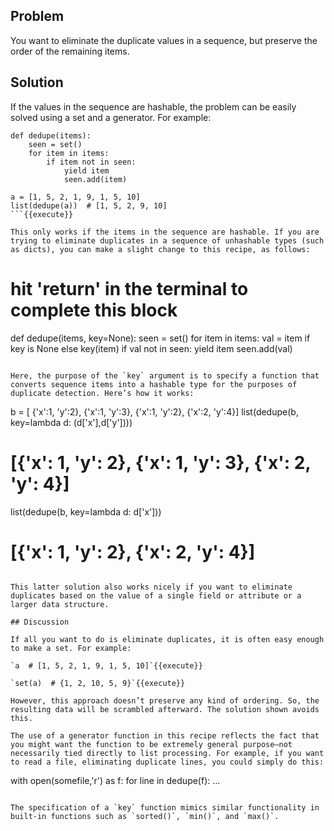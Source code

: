 ## Problem

You want to eliminate the duplicate values in a sequence, but preserve the order of the remaining items.

## Solution

If the values in the sequence are hashable, the problem can be easily solved using a set and a generator. For example:

```
def dedupe(items):
    seen = set()
    for item in items:
        if item not in seen:
            yield item
            seen.add(item)

a = [1, 5, 2, 1, 9, 1, 5, 10]
list(dedupe(a))  # [1, 5, 2, 9, 10]
```{{execute}}

This only works if the items in the sequence are hashable. If you are trying to eliminate duplicates in a sequence of unhashable types (such as dicts), you can make a slight change to this recipe, as follows:

```
# hit 'return' in the terminal to complete this block

def dedupe(items, key=None):
    seen = set()
    for item in items:
        val = item if key is None else key(item)
        if val not in seen:
            yield item
            seen.add(val)

```{{execute}}

Here, the purpose of the `key` argument is to specify a function that converts sequence items into a hashable type for the purposes of duplicate detection. Here’s how it works:

```
b = [ {'x':1, 'y':2}, {'x':1, 'y':3}, {'x':1, 'y':2}, {'x':2, 'y':4}]
list(dedupe(b, key=lambda d: (d['x'],d['y'])))
# [{'x': 1, 'y': 2}, {'x': 1, 'y': 3}, {'x': 2, 'y': 4}]

list(dedupe(b, key=lambda d: d['x']))
# [{'x': 1, 'y': 2}, {'x': 2, 'y': 4}]
```{{execute}}

This latter solution also works nicely if you want to eliminate duplicates based on the value of a single field or attribute or a larger data structure.

## Discussion

If all you want to do is eliminate duplicates, it is often easy enough to make a set. For example:

`a  # [1, 5, 2, 1, 9, 1, 5, 10]`{{execute}}

`set(a)  # {1, 2, 10, 5, 9}`{{execute}}

However, this approach doesn’t preserve any kind of ordering. So, the resulting data will be scrambled afterward. The solution shown avoids this.

The use of a generator function in this recipe reflects the fact that you might want the function to be extremely general purpose—​not necessarily tied directly to list processing. For example, if you want to read a file, eliminating duplicate lines, you could simply do this:

```
with open(somefile,'r') as f:
    for line in dedupe(f):
        ...
```

The specification of a `key` function mimics similar functionality in built-in functions such as `sorted()`, `min()`, and `max()`. 